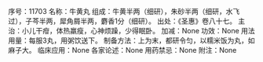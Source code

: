 序号：11703
名称：牛黄丸
组成：牛黄半两（细研），朱砂半两（细研，水飞过），子芩半两，犀角屑半两，麝香1分（细研）。
出处：《圣惠》卷八十七。
主治：小儿干疳，体热羸瘦，心神烦躁，少得眠卧。
加减：None
功效：None
用法用量：每服3丸，用粥饮送下。
制备方法：上为末，都研令匀，以糯米饭为丸，如麻子大。
临床应用：None
各家论述：None
用药禁忌：None
附注：None
